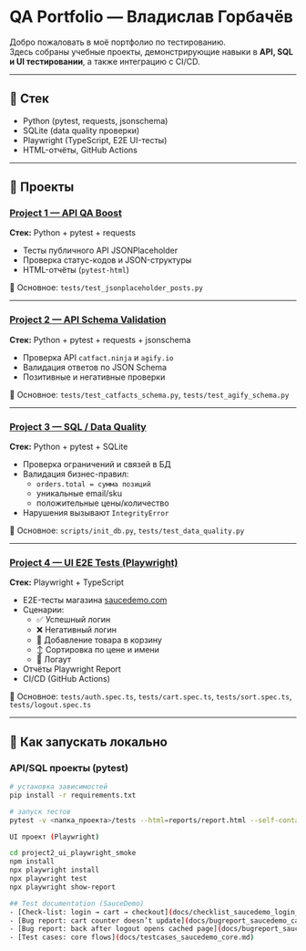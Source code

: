 # QA Portfolio — Владислав Горбачёв

Добро пожаловать в моё портфолио по тестированию.  
Здесь собраны учебные проекты, демонстрирующие навыки в **API, SQL и UI тестировании**, а также интеграцию с CI/CD.

---

## 🔹 Стек
- Python (pytest, requests, jsonschema)
- SQLite (data quality проверки)
- Playwright (TypeScript, E2E UI-тесты)
- HTML-отчёты, GitHub Actions

---

## 🔹 Проекты

### [Project 1 — API QA Boost](./project1_api_qa_boost)
**Стек:** Python + pytest + requests  
- Тесты публичного API JSONPlaceholder  
- Проверка статус-кодов и JSON-структуры  
- HTML-отчёты (`pytest-html`)

📂 Основное: `tests/test_jsonplaceholder_posts.py`

---

### [Project 2 — API Schema Validation](./project2_api_schema)
**Стек:** Python + pytest + requests + jsonschema  
- Проверка API `catfact.ninja` и `agify.io`  
- Валидация ответов по JSON Schema  
- Позитивные и негативные проверки  

📂 Основное: `tests/test_catfacts_schema.py`, `tests/test_agify_schema.py`

---

### [Project 3 — SQL / Data Quality](./project3_sql_data_quality)
**Стек:** Python + pytest + SQLite  
- Проверка ограничений и связей в БД  
- Валидация бизнес-правил:  
  - `orders.total = сумма позиций`  
  - уникальные email/sku  
  - положительные цены/количество  
- Нарушения вызывают `IntegrityError`  

📂 Основное: `scripts/init_db.py`, `tests/test_data_quality.py`

---

### [Project 4 — UI E2E Tests (Playwright)](./project2_ui_playwright_smoke)
**Стек:** Playwright + TypeScript  
- E2E-тесты магазина [saucedemo.com](https://www.saucedemo.com)  
- Сценарии:  
  - ✅ Успешный логин  
  - ❌ Негативный логин  
  - 🛒 Добавление товара в корзину  
  - ↕️ Сортировка по цене и имени  
  - 🚪 Логаут  
- Отчёты Playwright Report  
- CI/CD (GitHub Actions)

📂 Основное: `tests/auth.spec.ts`, `tests/cart.spec.ts`, `tests/sort.spec.ts`, `tests/logout.spec.ts`

---

## 🔹 Как запускать локально

### API/SQL проекты (pytest)
```bash
# установка зависимостей
pip install -r requirements.txt

# запуск тестов
pytest -v <папка_проекта>/tests --html=reports/report.html --self-contained-html

UI проект (Playwright)

cd project2_ui_playwright_smoke
npm install
npx playwright install
npx playwright test
npx playwright show-report

## Test documentation (SauceDemo)
- [Check-list: login → cart → checkout](docs/checklist_saucedemo_login_cart.md)
- [Bug report: cart counter doesn’t update](docs/bugreport_saucedemo_cart_qty.md)
- [Bug report: back after logout opens cached page](docs/bugreport_saucedemo_logout_back.md)
- [Test cases: core flows](docs/testcases_saucedemo_core.md)
